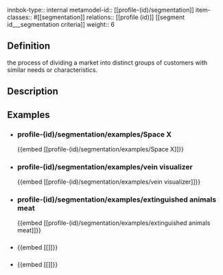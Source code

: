 
innbok-type:: internal
metamodel-id:: [[profile-(id)/segmentation]]
item-classes:: #[[segmentation]]
relations:: [[profile (id)]] [[segment id___segmentation criteria]]
weight:: 6

## Definition
the process of dividing a market into distinct groups of customers with similar needs or characteristics.
## Description
## Examples
- ### profile-(id)/segmentation/examples/Space X
  {{embed [[profile-(id)/segmentation/examples/Space X]]}}
- ### profile-(id)/segmentation/examples/vein visualizer
  {{embed [[profile-(id)/segmentation/examples/vein visualizer]]}}
- ### profile-(id)/segmentation/examples/extinguished animals meat
  {{embed [[profile-(id)/segmentation/examples/extinguished animals meat]]}}
- ### 
  {{embed [[]]}}
- ### 
  {{embed [[]]}}


